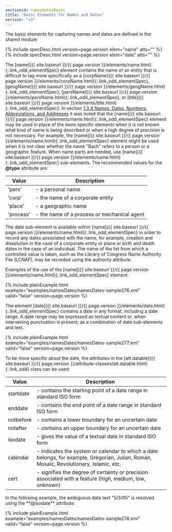 ```yaml
---
sectionid: namesdatesBasic
title: "Basic Elements for Names and Dates"
version: "v3"
---
```




The basic elements for capturing names and dates are defined in the shared module:



{% include specDesc.html version=page.version elem="name" atts="" %}
{% include specDesc.html version=page.version elem="date" atts="" %}



The [name]({{ site.baseurl }}/{{ page.version }}/elements/name.html){:.link_odd_elementSpec} element contains the name of an entity that is difficult to
tag more specifically as a [corpName]({{ site.baseurl }}/{{ page.version }}/elements/corpName.html){:.link_odd_elementSpec}, [geogName]({{ site.baseurl }}/{{ page.version }}/elements/geogName.html){:.link_odd_elementSpec}, [persName]({{ site.baseurl }}/{{ page.version }}/elements/persName.html){:.link_odd_elementSpec}, or [title]({{ site.baseurl }}/{{ page.version }}/elements/title.html){:.link_odd_elementSpec}. In section <a class="link_ptr" title="Names, Dates, Numbers, Abbreviations, and Addresses" href="{{ site.baseurl }}/{{ page.version }}/guidelines/shared.html#sharedNamesNumbersDates">1.3.4 Names, Dates, Numbers, Abbreviations, and Addresses</a> it was noted that the [name]({{ site.baseurl }}/{{ page.version }}/elements/name.html){:.link_odd_elementSpec} element
may be used in place of the more specific elements when it is not known what kind
of name is
being described or when a high degree of precision is not necessary. For example,
the [name]({{ site.baseurl }}/{{ page.version }}/elements/name.html){:.link_odd_elementSpec} element might be used when it is not clear whether the name "Bach"
refers to a person or a geographic feature. When name parts are needed, use [name]({{ site.baseurl }}/{{ page.version }}/elements/name.html){:.link_odd_elementSpec} sub-elements. The recommended values for the **@type** attribute are:


<table class="table table-striped">
   <thead>
      <tr>
         <th>Value</th>
         <th>Description</th>
      </tr>
   </thead>
   <tbody>
      <tr>
         <td>'pers'</td>
         <td> - a personal name</td>
      </tr>
      <tr>
         <td>'corp'</td>
         <td> - the name of a corporate entity</td>
      </tr>
      <tr>
         <td>'place'</td>
         <td> - a geographic name</td>
      </tr>
      <tr>
         <td>'process'</td>
         <td> - the name of a process or mechanical agent</td>
      </tr>
   </tbody>
</table>
The date sub-element is available within [name]({{ site.baseurl }}/{{ page.version }}/elements/name.html){:.link_odd_elementSpec} in order to record any
dates associated with the name, for example, creation and dissolution in the case
of a
corporate entity or place or birth and death dates in the case of an individual. The
name of
the list from which a controlled value is taken, such as the Library of Congress Name
Authority File (LCNAF), may be recorded using the authority attribute.

Examples of the use of the [name]({{ site.baseurl }}/{{ page.version }}/elements/name.html){:.link_odd_elementSpec} element:

{% include plainExample.html example="examples/namesDates/namesDates-sample276.xml" valid="false" version=page.version %}

The element [date]({{ site.baseurl }}/{{ page.version }}/elements/date.html){:.link_odd_elementSpec} contains a date in any format, including a date range.
A date range may be expressed as textual content or, when intervening punctuation
is present,
as a combination of date sub-elements and text.

{% include plainExample.html example="examples/namesDates/namesDates-sample277.xml" valid="false" version=page.version %}

To be more specific about the date, the attributes in the [att.datable]({{ site.baseurl }}/{{ page.version }}/attribute-classes/att.datable.html){:.link_odd} class can be used:


<table class="table table-striped">
   <thead>
      <tr>
         <th>Value</th>
         <th>Description</th>
      </tr>
   </thead>
   <tbody>
      <tr>
         <td><span class="att">startdate</span></td>
         <td> - contains the starting point of a date range in standard ISO form</td>
      </tr>
      <tr>
         <td><span class="att">enddate</span></td>
         <td> - contains the end point of a date range in standard ISO form</td>
      </tr>
      <tr>
         <td><span class="att">notbefore</span></td>
         <td> - contains a lower boundary for an uncertain date</td>
      </tr>
      <tr>
         <td><span class="att">notafter</span></td>
         <td> - contains an upper boundary for an uncertain date</td>
      </tr>
      <tr>
         <td><span class="att">isodate</span></td>
         <td> - gives the value of a textual date in standard ISO form</td>
      </tr>
      <tr>
         <td><span class="att">calendar</span></td>
         <td> - indicates the system or calendar to which a date belongs, for example, Gregorian,
            Julian, Roman, Mosaic, Revolutionary, Islamic, etc.
         </td>
      </tr>
      <tr>
         <td><span class="att">cert</span></td>
         <td> - signifies the degree of certainty or precision associated with a feature (high,
            medium, low, unknown)
         </td>
      </tr>
   </tbody>
</table>
In the following example, the ambiguous date text "5/3/05" is resolved using the
**@isodate** attribute:

{% include plainExample.html example="examples/namesDates/namesDates-sample278.xml" valid="false" version=page.version %}

